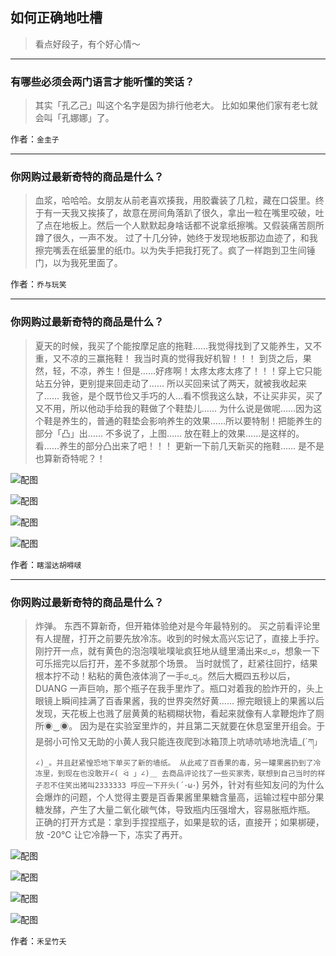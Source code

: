 ## 如何正确地吐槽

> 看点好段子，有个好心情～


 
---

### 有哪些必须会两门语言才能听懂的笑话？

> 其实「孔乙己」叫这个名字是因为排行他老大。
> 比如如果他们家有老七就会叫「孔娜娜」了。


作者：`金圭子`

---

### 你网购过最新奇特的商品是什么？

> 血浆，哈哈哈。女朋友从前老喜欢揍我，用胶囊装了几粒，藏在口袋里。终于有一天我又挨揍了，故意在房间角落趴了很久，拿出一粒在嘴里咬破，吐了点在地板上。然后一个人默默起身啥话都不说拿纸擦嘴。又假装痛苦厕所蹲了很久，一声不发。
> 过了十几分钟，她终于发现地板那边血迹了，和我擦完嘴丢在纸篓里的纸巾。以为失手把我打死了。疯了一样跑到卫生间锤门，以为我死里面了。


作者：`乔与玩笑`

---

### 你网购过最新奇特的商品是什么？

> 夏天的时候，我买了个能按摩足底的拖鞋……我觉得找到了又能养生，又不重，又不凉的三赢拖鞋！
> 我当时真的觉得我好机智！！！
> 到货之后，果然，轻，不凉，养生！但是……好疼啊！太疼太疼太疼了！！！穿上它只能站五分钟，更别提来回走动了……
> 所以买回来试了两天，就被我收起来了……
> 我爸，是个既节俭又手巧的人…看不惯我这么缺，不让买非买，买了又不用，所以他动手给我的鞋做了个鞋垫儿……
> 为什么说是做呢……因为这个鞋是养生的，普通的鞋垫会影响养生的效果……所以要特制！把能养生的部分「凸」出……
> 不多说了，上图……
> 放在鞋上的效果……是这样的。
> 看……养生的部分凸出来了吧！！！
> 更新一下前几天新买的拖鞋……
> 是不是也算新奇特呢？！



![配图](http://pic2.zhimg.com/70/v2-e344699bac8aec88d0a18c149e543f19_b.jpg)



![配图](http://pic2.zhimg.com/70/v2-3e88e1b510b2c1a7bae101f52afde3b1_b.jpg)



![配图](http://pic1.zhimg.com/70/v2-e7b039e4b5a8e6bdd3970c60d4755350_b.jpg)



![配图](http://pic2.zhimg.com/70/v2-9492f7bd06d2d011176945227528234d_b.jpg)


作者：`瞎溜达胡嘚啵`

---

### 你网购过最新奇特的商品是什么？

> 炸弹。
> 东西不算新奇，但开箱体验绝对是今年最特别的。
> 买之前看评论里有人提醒，打开之前要先放冷冻。收到的时候太高兴忘记了，直接上手拧。
> 刚拧开一点，就有黄色的泡泡噗呲噗呲疯狂地从缝里涌出来ಠ_ಠ，想象一下可乐摇完以后打开，差不多就那个场景。
> 当时就慌了，赶紧往回拧，结果根本拧不动！粘粘的黄色液体淌了一手ಠ_ರೃ。然后大概四五秒以后，DUANG 一声巨响，那个瓶子在我手里炸了。瓶口对着我的脸炸开的，头上眼镜上瞬间挂满了百香果酱，我的世界突然好黄......
> 擦完眼镜上的果酱以后发现，天花板上也溅了层黄黄的粘稠糊状物，看起来就像有人拿鞭炮炸了厕所◉‿◉。
> 因为是在实验室里炸的，并且第二天就要在休息室里开组会。于是弱小可怜又无助的小黄人我只能连夜爬到冰箱顶上吭哧吭哧地洗墙_(´ཀ`」 ∠)_。并且赶紧惶恐地下单买了新的墙纸。
> 从此戒了百香果的毒，另一罐果酱扔到了冷冻里，到现在也没敢开∠( ᐛ 」∠)＿
> 去商品评论找了一些买家秀，联想到自己当时的样子忍不住笑出猪叫2333333
> 呼应一下开头(´･ω･`)
> 另外，针对有些知友问的为什么会爆炸的问题，个人觉得主要是百香果酱里果糖含量高，运输过程中部分果糖发酵，产生了大量二氧化碳气体，导致瓶内压强增大，容易胀瓶炸瓶。
> 正确的打开方式是：拿到手捏捏瓶子，如果是软的话，直接开；如果梆硬，放 -20℃ 让它冷静一下，冻实了再开。



![配图](http://pic3.zhimg.com/70/v2-7f947e9790050df9deecd42853f44826_b.jpg)



![配图](http://pic4.zhimg.com/70/v2-d2cdfc422d1e40dcdafe49cab04540bf_b.jpg)



![配图](http://pic3.zhimg.com/70/v2-d1c4d71636cdabbf344cee512c7b7ace_b.jpg)



![配图](http://pic4.zhimg.com/70/v2-8fcfc79bd5a8f48856c2dc4ae8318ea3_b.jpg)


作者：`禾呈竹夭`